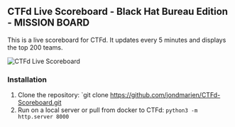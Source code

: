 ## CTFd Live Scoreboard - Black Hat Bureau Edition - MISSION BOARD

This is a live scoreboard for CTFd. It updates every 5 minutes and displays the top 200 teams.

![CTFd Live Scoreboard](https://github.com/jondmarien/CTFd-Scoreboard/raw/master/preview.png)

### Installation

1. Clone the repository: `git clone https://github.com/jondmarien/CTFd-Scoreboard.git
2. Run on a local server or pull from docker to CTFd: `python3 -m http.server 8000`